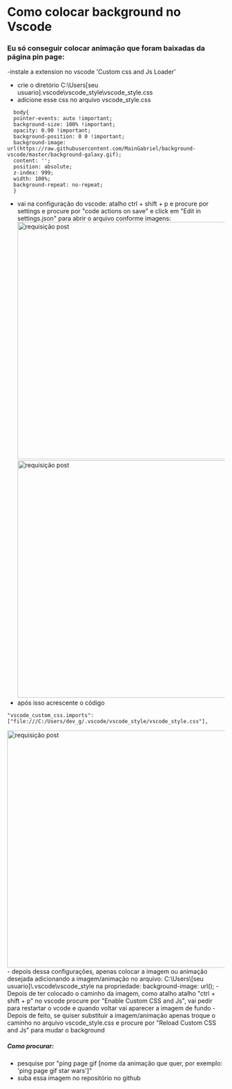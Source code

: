 <h1>Como colocar background no Vscode</h1>
<h3>Eu só conseguir colocar animação que foram baixadas da página pin page:</h3>

-instale a extension no vscode 'Custom css and Js Loader'
- crie o diretório C:\Users\[seu usuario]\.vscode\vscode_style\vscode_style.css
- adicione esse css no arquivo vscode_style.css
  
```
  body{
  pointer-events: auto !important;
  background-size: 100% !important;
  opacity: 0.90 !important;
  background-position: 0 0 !important;
  background-image: url(https://raw.githubusercontent.com/MainGabriel/background-vscode/master/background-galaxy.gif);
  content: '';
  position: absolute;
  z-index: 999;
  width: 100%;
  background-repeat: no-repeat;
  }
```
- vai na configuração do vscode: atalho ctrl + shift + p e procure por settings e procure por "code actions on save" e click em "Edit in settings.json" para abrir o arquivo conforme imagens:
      <img alt="requisição post" src="https://github.com/Gabriel-developer-01/" width=550px/>
       <img alt="requisição post" src="https://github.com/Gabriel-developer-01/" width=550px/>
- após isso acrescente o código
```
"vscode_custom_css.imports":["file:///C:/Users/dev_g/.vscode/vscode_style/vscode_style.css"],
```
 <img alt="requisição post" src="https://github.com/Gabriel-developer-01/" width=550px/>
- depois dessa configurações, apenas colocar a imagem ou animação desejada adicionando a imagem/animação no arquivo: C:\Users\[seu usuario]\.vscode\vscode_style na propriedade: background-image: url();
- Depois de ter colocado o caminho da imagem, como atalho atalho "ctrl + shift + p" no vscode procure por "Enable Custom CSS and Js", vai pedir para restartar o vcode e quando voltar vai aparecer a imagem de fundo
- Depois de feito, se quiser substituir a imagem/animação apenas troque o caminho no arquivo vscode_style.css e procure por "Reload Custom CSS and Js" para mudar o background

 <h5>Como procurar: </h5>
   
- pesquise por "ping page gif [nome da animação que quer, por exemplo: 'ping page gif star wars']"
- suba essa imagem no repositório no github

